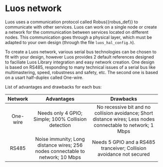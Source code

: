 # Luos network

Luos uses a communication protocol called <span className="cust_tooltip">Robus<span className="cust_tooltiptext">{{robus_def}}</span></span> to communicate with other services.
Luos can work on a single node or create a network for the communication between services located on different nodes. This communication goes through a physical layer, which must be adapted to your own design (through the file `luos_hal_config.h`).

To create a Luos network, various serial bus technologies can be chosen to fit with your design, however Luos provides 2 default references designed to faciliate Luos Library integration and easy network creation. One design is based on RS485, responding to many technical issues of a serial bus like multimastering, speed, robustness and safety, etc. The second one is based on a usart half-duplex called One-wire.

List of advantages and drawbacks for each bus:

| Network  |                                   Advantages                                   |                                                  Drawbacks                                                   |
| :------: | :----------------------------------------------------------------------------: | :----------------------------------------------------------------------------------------------------------: |
| One-wire |              Needs only 4 GPIO; Simple; 100% Collision detection               | No recessive bit and no collision avoidance; Short distance wires; Less nodes connectable to network; 1 Mbps |
|  RS485   | Noise immunity; Long distance wires; 256 nodes connectable to network; 10 Mbps |                     Needs 5 GPIO and a RS485 tranceiver; Collision avoidance not secured                     |
